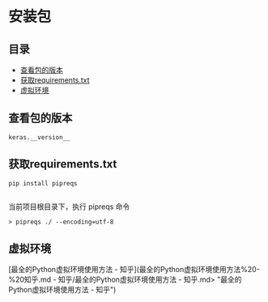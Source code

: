 # 安装包

## 目录

-   [查看包的版本](#查看包的版本)
-   [获取requirements.txt](#获取requirementstxt)
-   [虚拟环境](#虚拟环境)

## 查看包的版本

```.properties
keras.__version__
```

## 获取requirements.txt

```.properties
pip install pipreqs


```

当前项目根目录下，执行 pipreqs 命令

```.properties
> pipreqs ./ --encoding=utf-8

```

## 虚拟环境

[最全的Python虚拟环境使用方法 - 知乎](最全的Python虚拟环境使用方法%20-%20知乎.md - 知乎/最全的Python虚拟环境使用方法 - 知乎.md> "最全的Python虚拟环境使用方法 - 知乎")
